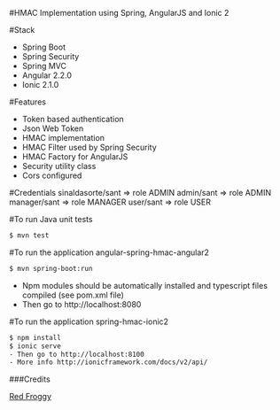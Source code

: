 #HMAC Implementation using Spring, AngularJS and Ionic 2

#Stack
- Spring Boot
- Spring Security
- Spring MVC
- Angular 2.2.0
- Ionic 2.1.0

#Features
- Token based authentication
- Json Web Token
- HMAC implementation
- HMAC Filter used by Spring Security
- HMAC Factory for AngularJS
- Security utility class
- Cors configured

#Credentials
sinaldasorte/sant => role ADMIN
admin/sant => role ADMIN
manager/sant => role MANAGER
user/sant => role USER

#To run Java unit tests
````bash
$ mvn test
````

#To run the application angular-spring-hmac-angular2
````bash
$ mvn spring-boot:run
````
- Npm modules should be automatically installed and typescript files compiled (see pom.xml file)
- Then go to http://localhost:8080

#To run the application spring-hmac-ionic2
````bash
$ npm install
$ ionic serve
- Then go to http://localhost:8100
- More info http://ionicframework.com/docs/v2/api/
````

###Credits

[Red Froggy](https://github.com/RedFroggy)

